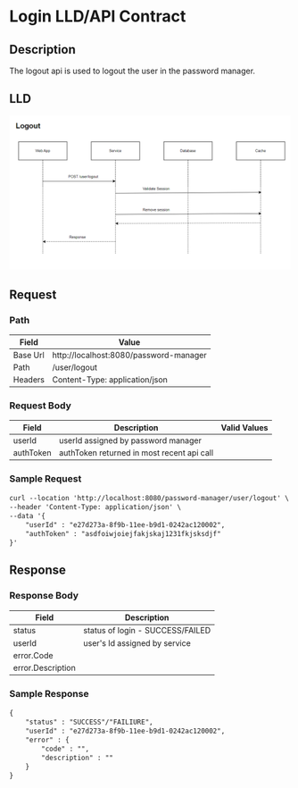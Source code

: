 # Login LLD/API Contract

## Description
The logout api is used to logout the user in the password manager.

## LLD
![Login Low Level Diagram](../assets/LogoutLld.png)


## Request

### Path
| **Field** | **Value**                             |
|-----------|-----------                            |
| Base Url  | http://localhost:8080/password-manager|
| Path      |    /user/logout                       |
| Headers   | Content-Type: application/json        |

### Request Body
| **Field**  | **Description**                             | **Valid Values**                                                                 |
|------------|---------------------------------------------|----------------------------------------------------------------------------------|
| userId     | userId assigned by password manager         |                                                                                  |
| authToken  | authToken returned in most recent api call  |                                                                                  |


### Sample Request
```
curl --location 'http://localhost:8080/password-manager/user/logout' \
--header 'Content-Type: application/json' \
--data '{
    "userId" : "e27d273a-8f9b-11ee-b9d1-0242ac120002",
    "authToken" : "asdfoiwjoiejfakjskaj1231fkjsksdjf"
}'
```

## Response

### Response Body
| **Field**          | **Description**                    |
|--------------------|------------------------------------|
| status             | status of login  - SUCCESS/FAILED  |
| userId             |    user's Id assigned by service   |
| error.Code         |                                    |
| error.Description  |                                    |

### Sample Response
```
{
    "status" : "SUCCESS"/"FAILIURE",
    "userId" : "e27d273a-8f9b-11ee-b9d1-0242ac120002",
    "error" : {
        "code" : "",
        "description" : ""
    }
}
```


